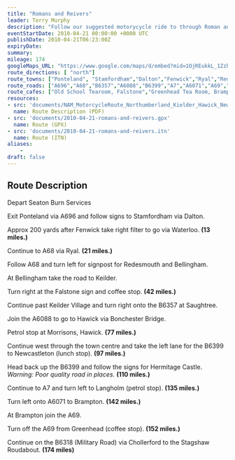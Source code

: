 ```yaml
---
title: "Romans and Reivers"
leader: Terry Murphy
description: "Follow our suggested motorycycle ride to through Roman and Reiver country."
eventStartDate: 2010-04-21 00:00:00 +0000 UTC
publishDate: 2010-04-21T06:23:00Z
expiryDate:
summary:
mileage: 174
googleMaps_URL: "https://www.google.com/maps/d/embed?mid=1OjREukkL_1ZzheAfJRNwRn0KgnNBll2j"
route_directions: [ "north"]
route_towns: ["Ponteland", "Stamfordham","Dalton","Fenwick","Ryal","Redesmouth","Bellingham","Keilder","Saughtree","Hawick","Bonchester Bridge","Newcastleton","Langholm","Brampton","Greenhead","Chollerford"]
route_roads: ["A696","A68","B6357","A6088","B6399","A7","A6071","A69","B6318"]
route_cafes: ["Old School Tearoom, Falstone","Greenhead Tea Room, Brampton"]
resources:
- src: 'documents/NAM_MotorcycleRoute_Northumberland_Kielder_Hawick_Newcastleton_Langholm.pdf'
  name: Route Description (PDF)
- src: 'documents/2010-04-21-romans-and-reivers.gpx'
  name: Route (GPX)
- src: 'documents/2010-04-21-romans-and-reivers.itn'
  name: Route (ITN)
aliases:
    - 
draft: false
---
```


## Route Description

Depart Seaton Burn Services

Exit Ponteland via A696 and follow signs to Stamfordham via Dalton.

Approx 200 yards after Fenwick take right filter to go via Waterloo. **(13 miles.)**

Continue to A68 via Ryal. **(21 miles.)**

Follow A68 and turn left for signpost for Redesmouth and Bellingham.

At Bellingham take the road to Keilder.

Turn right at the Falstone sign and coffee stop. **(42 miles.)**

Continue past Keilder Village and turn right onto the B6357 at Saughtree.

Join the A6088 to go to Hawick via Bonchester Bridge. 

Petrol stop at Morrisons, Hawick. **(77 miles.)**
 
Continue west through the town centre and take the left lane for the B6399 to Newcastleton (lunch stop). **(97 miles.)**

Head back up the B6399 and follow the signs for Hermitage Castle. *Warning: Poor quality road in places.* **(110 miles.)**

Continue to A7 and turn left to Langholm (petrol stop). **(135 miles.)**

Turn left onto A6071 to Brampton. **(142 miles.)**

At Brampton join the A69.

Turn off the A69 from Greenhead (coffee stop). **(152 miles.)**

Continue on the B6318 (Military Road) via Chollerford to the Stagshaw Roudabout. **(174 miles)**






